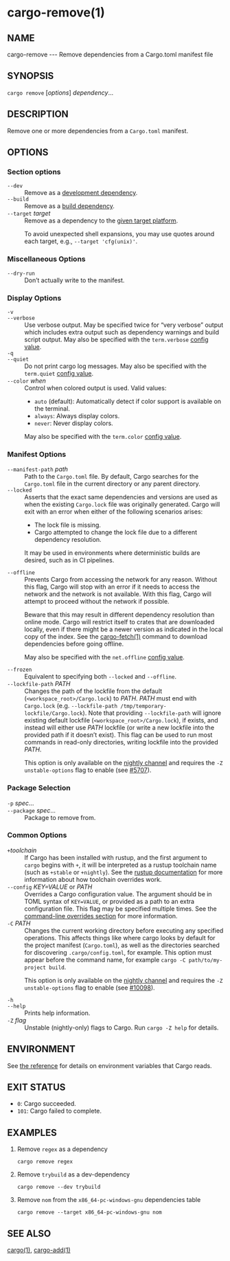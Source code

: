 # cargo-remove(1)
## NAME

cargo-remove --- Remove dependencies from a Cargo.toml manifest file

## SYNOPSIS

`cargo remove` [_options_] _dependency_...

## DESCRIPTION

Remove one or more dependencies from a `Cargo.toml` manifest.

## OPTIONS

### Section options

<dl>

<dt class="option-term" id="option-cargo-remove---dev"><a class="option-anchor" href="#option-cargo-remove---dev"></a><code>--dev</code></dt>
<dd class="option-desc">Remove as a <a href="../reference/specifying-dependencies.html#development-dependencies">development dependency</a>.</dd>


<dt class="option-term" id="option-cargo-remove---build"><a class="option-anchor" href="#option-cargo-remove---build"></a><code>--build</code></dt>
<dd class="option-desc">Remove as a <a href="../reference/specifying-dependencies.html#build-dependencies">build dependency</a>.</dd>


<dt class="option-term" id="option-cargo-remove---target"><a class="option-anchor" href="#option-cargo-remove---target"></a><code>--target</code> <em>target</em></dt>
<dd class="option-desc">Remove as a dependency to the <a href="../reference/specifying-dependencies.html#platform-specific-dependencies">given target platform</a>.</p>
<p>To avoid unexpected shell expansions, you may use quotes around each target, e.g., <code>--target 'cfg(unix)'</code>.</dd>


</dl>

### Miscellaneous Options

<dl>

<dt class="option-term" id="option-cargo-remove---dry-run"><a class="option-anchor" href="#option-cargo-remove---dry-run"></a><code>--dry-run</code></dt>
<dd class="option-desc">Don’t actually write to the manifest.</dd>


</dl>

### Display Options

<dl>
<dt class="option-term" id="option-cargo-remove--v"><a class="option-anchor" href="#option-cargo-remove--v"></a><code>-v</code></dt>
<dt class="option-term" id="option-cargo-remove---verbose"><a class="option-anchor" href="#option-cargo-remove---verbose"></a><code>--verbose</code></dt>
<dd class="option-desc">Use verbose output. May be specified twice for “very verbose” output which
includes extra output such as dependency warnings and build script output.
May also be specified with the <code>term.verbose</code>
<a href="../reference/config.html">config value</a>.</dd>


<dt class="option-term" id="option-cargo-remove--q"><a class="option-anchor" href="#option-cargo-remove--q"></a><code>-q</code></dt>
<dt class="option-term" id="option-cargo-remove---quiet"><a class="option-anchor" href="#option-cargo-remove---quiet"></a><code>--quiet</code></dt>
<dd class="option-desc">Do not print cargo log messages.
May also be specified with the <code>term.quiet</code>
<a href="../reference/config.html">config value</a>.</dd>


<dt class="option-term" id="option-cargo-remove---color"><a class="option-anchor" href="#option-cargo-remove---color"></a><code>--color</code> <em>when</em></dt>
<dd class="option-desc">Control when colored output is used. Valid values:</p>
<ul>
<li><code>auto</code> (default): Automatically detect if color support is available on the
terminal.</li>
<li><code>always</code>: Always display colors.</li>
<li><code>never</code>: Never display colors.</li>
</ul>
<p>May also be specified with the <code>term.color</code>
<a href="../reference/config.html">config value</a>.</dd>

</dl>

### Manifest Options

<dl>
<dt class="option-term" id="option-cargo-remove---manifest-path"><a class="option-anchor" href="#option-cargo-remove---manifest-path"></a><code>--manifest-path</code> <em>path</em></dt>
<dd class="option-desc">Path to the <code>Cargo.toml</code> file. By default, Cargo searches for the
<code>Cargo.toml</code> file in the current directory or any parent directory.</dd>


<dt class="option-term" id="option-cargo-remove---locked"><a class="option-anchor" href="#option-cargo-remove---locked"></a><code>--locked</code></dt>
<dd class="option-desc">Asserts that the exact same dependencies and versions are used as when the
existing <code>Cargo.lock</code> file was originally generated. Cargo will exit with an
error when either of the following scenarios arises:</p>
<ul>
<li>The lock file is missing.</li>
<li>Cargo attempted to change the lock file due to a different dependency resolution.</li>
</ul>
<p>It may be used in environments where deterministic builds are desired,
such as in CI pipelines.</dd>


<dt class="option-term" id="option-cargo-remove---offline"><a class="option-anchor" href="#option-cargo-remove---offline"></a><code>--offline</code></dt>
<dd class="option-desc">Prevents Cargo from accessing the network for any reason. Without this
flag, Cargo will stop with an error if it needs to access the network and
the network is not available. With this flag, Cargo will attempt to
proceed without the network if possible.</p>
<p>Beware that this may result in different dependency resolution than online
mode. Cargo will restrict itself to crates that are downloaded locally, even
if there might be a newer version as indicated in the local copy of the index.
See the <a href="cargo-fetch.html">cargo-fetch(1)</a> command to download dependencies before going
offline.</p>
<p>May also be specified with the <code>net.offline</code> <a href="../reference/config.html">config value</a>.</dd>


<dt class="option-term" id="option-cargo-remove---frozen"><a class="option-anchor" href="#option-cargo-remove---frozen"></a><code>--frozen</code></dt>
<dd class="option-desc">Equivalent to specifying both <code>--locked</code> and <code>--offline</code>.</dd>


<dt class="option-term" id="option-cargo-remove---lockfile-path"><a class="option-anchor" href="#option-cargo-remove---lockfile-path"></a><code>--lockfile-path</code> <em>PATH</em></dt>
<dd class="option-desc">Changes the path of the lockfile from the default (<code>&lt;workspace_root&gt;/Cargo.lock</code>) to <em>PATH</em>. <em>PATH</em> must end with
<code>Cargo.lock</code> (e.g. <code>--lockfile-path /tmp/temporary-lockfile/Cargo.lock</code>). Note that providing
<code>--lockfile-path</code> will ignore existing default lockfile (<code>&lt;workspace_root&gt;/Cargo.lock</code>), if exists, and instead will
either use <em>PATH</em> lockfile (or write a new lockfile into the provided path if it doesn’t exist).
This flag can be used to run most commands in read-only directories, writing lockfile into the provided <em>PATH</em>.</p>
<p>This option is only available on the <a href="https://doc.rust-lang.org/book/appendix-07-nightly-rust.html">nightly
channel</a> and
requires the <code>-Z unstable-options</code> flag to enable (see
<a href="https://github.com/rust-lang/cargo/issues/5707">#5707</a>).</dd>

</dl>

### Package Selection

<dl>

<dt class="option-term" id="option-cargo-remove--p"><a class="option-anchor" href="#option-cargo-remove--p"></a><code>-p</code> <em>spec</em>…</dt>
<dt class="option-term" id="option-cargo-remove---package"><a class="option-anchor" href="#option-cargo-remove---package"></a><code>--package</code> <em>spec</em>…</dt>
<dd class="option-desc">Package to remove from.</dd>


</dl>

### Common Options

<dl>

<dt class="option-term" id="option-cargo-remove-+toolchain"><a class="option-anchor" href="#option-cargo-remove-+toolchain"></a><code>+</code><em>toolchain</em></dt>
<dd class="option-desc">If Cargo has been installed with rustup, and the first argument to <code>cargo</code>
begins with <code>+</code>, it will be interpreted as a rustup toolchain name (such
as <code>+stable</code> or <code>+nightly</code>).
See the <a href="https://rust-lang.github.io/rustup/overrides.html">rustup documentation</a>
for more information about how toolchain overrides work.</dd>


<dt class="option-term" id="option-cargo-remove---config"><a class="option-anchor" href="#option-cargo-remove---config"></a><code>--config</code> <em>KEY=VALUE</em> or <em>PATH</em></dt>
<dd class="option-desc">Overrides a Cargo configuration value. The argument should be in TOML syntax of <code>KEY=VALUE</code>,
or provided as a path to an extra configuration file. This flag may be specified multiple times.
See the <a href="../reference/config.html#command-line-overrides">command-line overrides section</a> for more information.</dd>


<dt class="option-term" id="option-cargo-remove--C"><a class="option-anchor" href="#option-cargo-remove--C"></a><code>-C</code> <em>PATH</em></dt>
<dd class="option-desc">Changes the current working directory before executing any specified operations. This affects
things like where cargo looks by default for the project manifest (<code>Cargo.toml</code>), as well as
the directories searched for discovering <code>.cargo/config.toml</code>, for example. This option must
appear before the command name, for example <code>cargo -C path/to/my-project build</code>.</p>
<p>This option is only available on the <a href="https://doc.rust-lang.org/book/appendix-07-nightly-rust.html">nightly
channel</a> and
requires the <code>-Z unstable-options</code> flag to enable (see
<a href="https://github.com/rust-lang/cargo/issues/10098">#10098</a>).</dd>


<dt class="option-term" id="option-cargo-remove--h"><a class="option-anchor" href="#option-cargo-remove--h"></a><code>-h</code></dt>
<dt class="option-term" id="option-cargo-remove---help"><a class="option-anchor" href="#option-cargo-remove---help"></a><code>--help</code></dt>
<dd class="option-desc">Prints help information.</dd>


<dt class="option-term" id="option-cargo-remove--Z"><a class="option-anchor" href="#option-cargo-remove--Z"></a><code>-Z</code> <em>flag</em></dt>
<dd class="option-desc">Unstable (nightly-only) flags to Cargo. Run <code>cargo -Z help</code> for details.</dd>


</dl>

## ENVIRONMENT

See [the reference](../reference/environment-variables.html) for
details on environment variables that Cargo reads.

## EXIT STATUS

* `0`: Cargo succeeded.
* `101`: Cargo failed to complete.

## EXAMPLES

1. Remove `regex` as a dependency

       cargo remove regex

2. Remove `trybuild` as a dev-dependency

       cargo remove --dev trybuild

3. Remove `nom` from the `x86_64-pc-windows-gnu` dependencies table

       cargo remove --target x86_64-pc-windows-gnu nom

## SEE ALSO
[cargo(1)](cargo.html), [cargo-add(1)](cargo-add.html)
